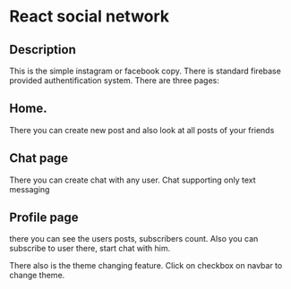 # React social network

## Description

This is the simple instagram or facebook copy. There is standard firebase provided authentification system.
There are three pages: 

## Home. 

There you can create new post and also look at all posts of your friends

## Chat page

There you can create chat with any user. Chat supporting only text messaging

## Profile page

there you can see the users posts, subscribers count. Also you can subscribe to user there, start chat with him.

There also is the theme changing feature. Click on checkbox on navbar to change theme.
